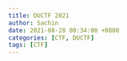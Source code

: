```yaml
---
title: DUCTF 2021
author: Sachin
date: 2021-08-28 00:34:00 +0800
categories: [CTF, DUCTF]
tags: [CTF]
---
```

